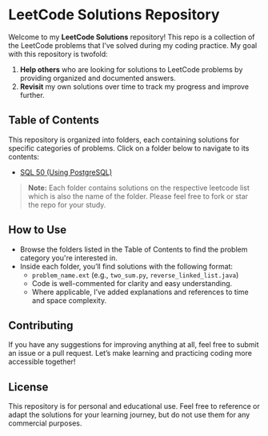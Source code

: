 # LeetCode Solutions Repository

Welcome to my **LeetCode Solutions** repository! This repo is a collection of the LeetCode problems that I’ve solved during my coding practice. My goal with this repository is twofold:

1. **Help others** who are looking for solutions to LeetCode problems by providing organized and documented answers.
2. **Revisit** my own solutions over time to track my progress and improve further.

## Table of Contents

This repository is organized into folders, each containing solutions for specific categories of problems. Click on a folder below to navigate to its contents:

- [SQL 50 (Using PostgreSQL)](./sql50_postgresql)

> **Note:** Each folder contains solutions on the respective leetcode list which is also the name of the folder. Please feel free to fork or star the repo for your study.

## How to Use

- Browse the folders listed in the Table of Contents to find the problem category you're interested in.
- Inside each folder, you’ll find solutions with the following format:
  - `problem_name.ext` (e.g., `two_sum.py`, `reverse_linked_list.java`)
  - Code is well-commented for clarity and easy understanding.
  - Where applicable, I’ve added explanations and references to time and space complexity.

## Contributing

If you have any suggestions for improving anything at all, feel free to submit an issue or a pull request. Let’s make learning and practicing coding more accessible together!

## License

This repository is for personal and educational use. Feel free to reference or adapt the solutions for your learning journey, but do not use them for any commercial purposes.
